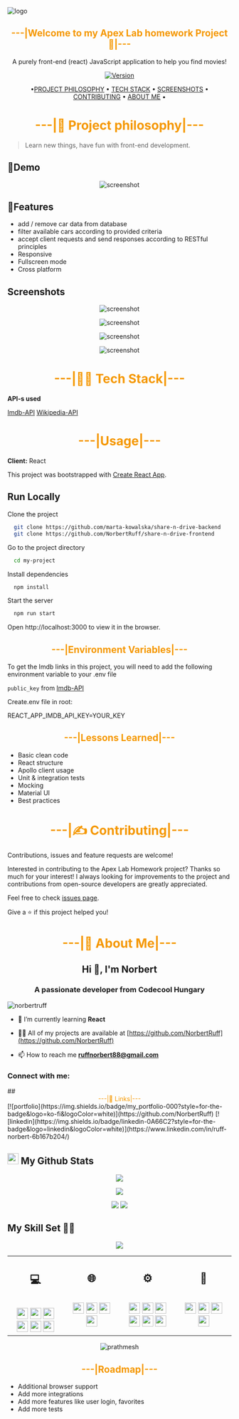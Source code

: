 ![logo](https://raw.githubusercontent.com/NorbertRuff/apex-project/development/blob/Screenshot%20from%202021-10-18%2023-02-39.png)
## <div style="color:#f59800" align="center">---|Welcome to my Apex Lab homework Project 👋|---</div>
<div align="center">
  
A purely front-end (react) JavaScript application to help you find movies!

[![Version](https://img.shields.io/badge/version-v0.6-blue.svg)](https://img.shields.io/badge/version-v1.0-blue.svg?cacheSeconds=2592000)
</div>

<div align="center">

•[PROJECT PHILOSOPHY](https://github.com/NorbertRuff/apex-project/#-project-philosophy) •
[TECH STACK](https://github.com/NorbertRuff/apex-project/#-tech-stack) •
[SCREENSHOTS](https://github.com/NorbertRuff/apex-project/#-screenshots) •
[CONTRIBUTING](https://github.com/NorbertRuff/apex-project/#-contributing) •
[ABOUT ME](https://github.com/NorbertRuff/apex-project/#-about-me)
•

</div>



# <div style="color:#f59800" align="center">---|🧐 Project philosophy|---</div>

> Learn new things, have fun with front-end development.
 

## 🚦Demo
<div align="center">
  
![screenshot](https://github.com/NorbertRuff/apex-project/blob/development/blob/samplegif.gif?raw=true)
  
</div>

## 💺Features

- add / remove car data from database
- filter available cars according to provided criteria
- accept client requests and send responses according to RESTful principles
- Responsive
- Fullscreen mode
- Cross platform


## Screenshots
<div align="center">
  

![screenshot](https://raw.githubusercontent.com/NorbertRuff/apex-project/development/blob/Screenshot%20from%202021-10-18%2022-47-53.png)
  
![screenshot](https://raw.githubusercontent.com/NorbertRuff/apex-project/development/blob/Screenshot%20from%202021-10-18%2022-48-20.png)

![screenshot](https://raw.githubusercontent.com/NorbertRuff/apex-project/development/blob/Screenshot%20from%202021-10-18%2022-49-54.png)

![screenshot](https://raw.githubusercontent.com/NorbertRuff/apex-project/development/blob/Screenshot%20from%202021-10-18%2022-50-36.png)



</div>
 
# <div style="color:#f59800" align="center">---|👨‍💻 Tech Stack|---</div>

**API-s used** 

[Imdb-API](https://imdb-api.com)
[Wikipedia-API](https://www.mediawiki.org/wiki/API:Main_page)


# <div style="color:#f59800" align="center">---|Usage|---</div>

**Client:** React

This project was bootstrapped with [Create React App](https://github.com/facebook/create-react-app).

## Run Locally

Clone the project

```bash
  git clone https://github.com/marta-kowalska/share-n-drive-backend
  git clone https://github.com/NorbertRuff/share-n-drive-frontend
```

Go to the project directory

```bash
  cd my-project
```

Install dependencies

```bash
  npm install
```

Start the server

```bash
  npm run start
```

Open http://localhost:3000 to view it in the browser.
  
## <div style="color:#f59800" align="center">---|Environment Variables|---</div>

To get the Imdb links in this project, you will need to add the following environment variable to your .env file

`public_key` from [Imdb-API](https://imdb-api.com)


Create.env file in root:

REACT_APP_IMDB_API_KEY=YOUR_KEY


## <div style="color:#f59800" align="center">---|Lessons Learned|---</div>

- Basic clean code
- React structure
- Apollo client usage
- Unit & integration tests
- Mocking
- Material UI
- Best practices


# <div style="color:#f59800" align="center">---|✍️ Contributing|---</div>

Contributions, issues and feature requests are welcome!<br/>

Interested in contributing to the Apex Lab Homework project? Thanks so much for your interest! I always looking for improvements to the project and contributions from open-source developers are greatly appreciated.

Feel free to check [issues page](https://github.com/NorbertRuff/apex-project/issues).


Give a ⭐️ if this project helped you!


# <div style="color:#f59800" align="center">---|🚀 About Me|---</div>

<h2 align="center">Hi 👋, I'm Norbert</h2>
<h3 align="center">A passionate developer from Codecool Hungary</h3>

<p align="left"> <img src="https://komarev.com/ghpvc/?username=norbertruff&label=Profile%20views&color=0e75b6&style=flat" alt="norbertruff" /> </p>

- 🌱 I’m currently learning **React**

- 👨‍💻 All of my projects are available at [https://github.com/NorbertRuff](https://github.com/NorbertRuff)

- 📫 How to reach me **ruffnorbert88@gmail.com**

<h3 align="left">Connect with me:</h3>
## <div style="color:#f59800" align="center">---|🔗 Links|---</div>
[![portfolio](https://img.shields.io/badge/my_portfolio-000?style=for-the-badge&logo=ko-fi&logoColor=white)](https://github.com/NorbertRuff)
[![linkedin](https://img.shields.io/badge/linkedin-0A66C2?style=for-the-badge&logo=linkedin&logoColor=white)](https://www.linkedin.com/in/ruff-norbert-6b167b204/)

<h2><img src="https://media.giphy.com/media/cj87CxfRtrUifF3Ryk/giphy.gif" height="25"> My Github Stats</h2>

<div align="center">

[![](https://raw.githubusercontent.com/NorbertRuff/NorbertRuff/master/profile-summary-card-output/dracula/0-profile-details.svg)](https://github.com/vn7n24fzkq/github-profile-summary-cards)

[![](https://raw.githubusercontent.com/NorbertRuff/NorbertRuff/master/profile-summary-card-output/dracula/2-most-commit-language.svg)](https://github.com/vn7n24fzkq/github-profile-summary-cards)

[![](https://raw.githubusercontent.com/NorbertRuff/NorbertRuff/master/profile-summary-card-output/dracula/3-stats.svg)](https://github.com/vn7n24fzkq/github-profile-summary-cards) [![](https://raw.githubusercontent.com/NorbertRuff/NorbertRuff/master/profile-summary-card-output/dracula/4-productive-time.svg)](https://github.com/vn7n24fzkq/github-profile-summary-cards)

</div>



## My Skill Set 👩‍💻

<div align="center">  
<img src="https://www.codewars.com/users/NorbertRuff/badges/large">
</div>

<table><tr><td valign="top" width="25%">
<h2 align="center"> 💻 </h2><br>

<div align="center">  
<img src="https://img.shields.io/badge/Python-3776AB?style=flat-square&logo=python&logoColor=white" height="25">
<img src="https://img.shields.io/badge/Java-ED8B00?style=flat-square&logo=java&logoColor=white" height="25">
<img src="https://img.shields.io/badge/JavaScript-F7DF1E?style=flat-square&logo=javascript&logoColor=black" height="25">
<img src="https://img.shields.io/badge/Node.js-43853D?style=flat-square&logo=node.js&logoColor=white" height="25">
<img src="https://img.shields.io/badge/Flask-000000?style=flat-square&logo=flask&logoColor=white" height="25">
<img src="https://img.shields.io/badge/PostgreSQL-316192?style=flat-square&logo=postgresql&logoColor=white" height="25">
</div>


</td><td valign="top" width="25%">

<h2 align="center"> 🌐 </h2><br>

<div align="center">  


<img src="https://img.shields.io/badge/-CSS3-1572B6?style=flat-square&logo=css3" height="25">
<img src="https://img.shields.io/badge/HTML5-E34F26?style=flat-square&logo=html5&logoColor=white" height="25">
<img src="https://img.shields.io/badge/React-20232A?style=flat-square&logo=react&logoColor=61DAFB" height="25">
<img src="https://img.shields.io/badge/Bootstrap-563D7C?style=flat-square&logo=bootstrap&logoColor=white" height="25">

</div>

</td><td valign="top" width="25%">

<h2 align="center"> ⚙ </h2><br>

<div align="center">

<img src="https://img.shields.io/badge/-Linux-black?style=flat-square&logo=Linux" height="25"> 
<img src="https://img.shields.io/badge/Windows-0078D6?style=flat-square&logo=windows&logoColor=white" height="25"> 
<img src="https://img.shields.io/badge/Ubuntu-E95420?style=flat-square&logo=ubuntu&logoColor=white" height="25">
<img src="https://img.shields.io/badge/-Git-black?style=flat-square&logo=git" height="25"> 
<img src="https://img.shields.io/badge/-GitHub-181717?style=flat-square&logo=github" height="25"> 
<img src="https://img.shields.io/badge/Markdown-000000?style=flat-square&logo=markdown&logoColor=white" height="25">

</div>

</td>
</td><td valign="top" width="25%">

<h2 align="center"> 🎨 </h2><br>

<div align="center">
 <img src="https://aleen42.github.io/badges/src/photoshop.svg" height="25">
<img src="https://aleen42.github.io/badges/src/illustrator.svg" height="25">
<img src="https://aleen42.github.io/badges/src/dreamweaver.svg" height="25">
<img src="https://aleen42.github.io/badges/src/flash.svg" height="25">
  
 </div>

</td>
</tr></table>  

<div align="center">

<p align="center"> <img src="https://komarev.com/ghpvc/?username=NorbertRuff&label=Profile%20views&color=0e75b6&style=flat-square" alt="prathmesh" /> </p>


</div>

## <div style="color:#f59800" align="center">---|Roadmap|---</div>

- Additional browser support
- Add more integrations
- Add more features like user login, favorites
- Add more tests
